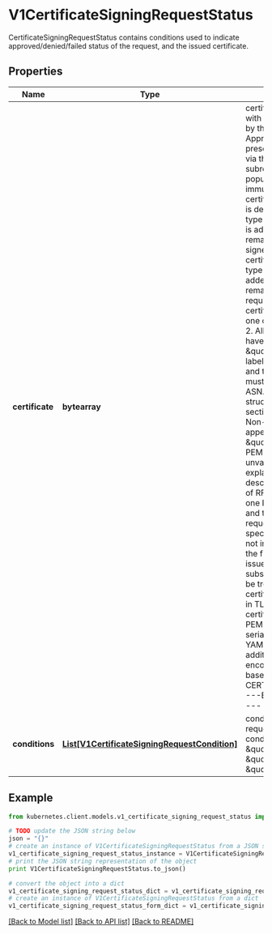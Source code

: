 # V1CertificateSigningRequestStatus

CertificateSigningRequestStatus contains conditions used to indicate approved/denied/failed status of the request, and the issued certificate.

## Properties
Name | Type | Description | Notes
------------ | ------------- | ------------- | -------------
**certificate** | **bytearray** | certificate is populated with an issued certificate by the signer after an Approved condition is present. This field is set via the /status subresource. Once populated, this field is immutable.  If the certificate signing request is denied, a condition of type \&quot;Denied\&quot; is added and this field remains empty. If the signer cannot issue the certificate, a condition of type \&quot;Failed\&quot; is added and this field remains empty.  Validation requirements:  1. certificate must contain one or more PEM blocks.  2. All PEM blocks must have the \&quot;CERTIFICATE\&quot; label, contain no headers, and the encoded data   must be a BER-encoded ASN.1 Certificate structure as described in section 4 of RFC5280.  3. Non-PEM content may appear before or after the \&quot;CERTIFICATE\&quot; PEM blocks and is unvalidated,   to allow for explanatory text as described in section 5.2 of RFC7468.  If more than one PEM block is present, and the definition of the requested spec.signerName does not indicate otherwise, the first block is the issued certificate, and subsequent blocks should be treated as intermediate certificates and presented in TLS handshakes.  The certificate is encoded in PEM format.  When serialized as JSON or YAML, the data is additionally base64-encoded, so it consists of:      base64(     -----BEGIN CERTIFICATE-----     ...     -----END CERTIFICATE-----     ) | [optional] 
**conditions** | [**List[V1CertificateSigningRequestCondition]**](V1CertificateSigningRequestCondition.md) | conditions applied to the request. Known conditions are \&quot;Approved\&quot;, \&quot;Denied\&quot;, and \&quot;Failed\&quot;. | [optional] 

## Example

```python
from kubernetes.client.models.v1_certificate_signing_request_status import V1CertificateSigningRequestStatus

# TODO update the JSON string below
json = "{}"
# create an instance of V1CertificateSigningRequestStatus from a JSON string
v1_certificate_signing_request_status_instance = V1CertificateSigningRequestStatus.from_json(json)
# print the JSON string representation of the object
print V1CertificateSigningRequestStatus.to_json()

# convert the object into a dict
v1_certificate_signing_request_status_dict = v1_certificate_signing_request_status_instance.to_dict()
# create an instance of V1CertificateSigningRequestStatus from a dict
v1_certificate_signing_request_status_form_dict = v1_certificate_signing_request_status.from_dict(v1_certificate_signing_request_status_dict)
```
[[Back to Model list]](../README.md#documentation-for-models) [[Back to API list]](../README.md#documentation-for-api-endpoints) [[Back to README]](../README.md)


